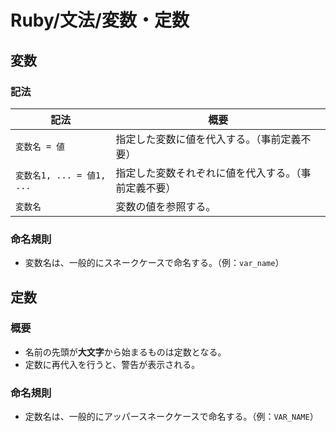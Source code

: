 # Ruby/文法/変数・定数

## 変数

### 記法

| 記法                      | 概要                                                 |
| ------------------------- | ---------------------------------------------------- |
| `変数名 = 値`             | 指定した変数に値を代入する。（事前定義不要）         |
| `変数名1, ... = 値1, ...` | 指定した変数それぞれに値を代入する。（事前定義不要） |
| `変数名`                  | 変数の値を参照する。                                 |

### 命名規則

- 変数名は、一般的にスネークケースで命名する。（例：`var_name`）

## 定数

### 概要

- 名前の先頭が**大文字**から始まるものは定数となる。
- 定数に再代入を行うと、警告が表示される。

### 命名規則

- 定数名は、一般的にアッパースネークケースで命名する。（例：`VAR_NAME`）
